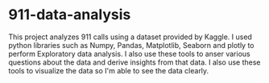 # 911-data-analysis
This project analyzes 911 calls using a dataset provided by Kaggle. I used python libraries such as Numpy, Pandas, Matplotlib, Seaborn and plotly to perform Exploratory data analysis. I also use these tools to anser various questions about the data and derive insights from that data. I also use these tools to visualize the data so I'm able to see the data clearly.
